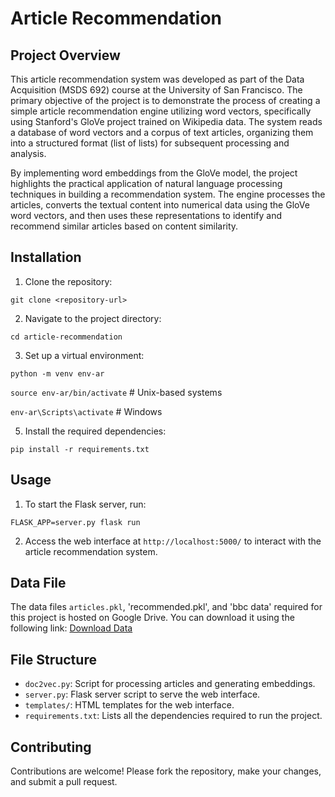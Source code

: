 # Article Recommendation

## Project Overview
This article recommendation system was developed as part of the Data Acquisition (MSDS 692) course at the University of San Francisco. The primary objective of the project is to demonstrate the process of creating a simple article recommendation engine utilizing word vectors, specifically using Stanford's GloVe project trained on Wikipedia data. The system reads a database of word vectors and a corpus of text articles, organizing them into a structured format (list of lists) for subsequent processing and analysis.

By implementing word embeddings from the GloVe model, the project highlights the practical application of natural language processing techniques in building a recommendation system. The engine processes the articles, converts the textual content into numerical data using the GloVe word vectors, and then uses these representations to identify and recommend similar articles based on content similarity.

## Installation
1. Clone the repository:

`git clone <repository-url>`

2. Navigate to the project directory:

`cd article-recommendation`

3. Set up a virtual environment:

`python -m venv env-ar`

`source env-ar/bin/activate` # Unix-based systems

`env-ar\Scripts\activate` # Windows

5. Install the required dependencies:

`pip install -r requirements.txt`

## Usage
1. To start the Flask server, run:

`FLASK_APP=server.py flask run`

2. Access the web interface at `http://localhost:5000/` to interact with the article recommendation system.
## Data File
The data files `articles.pkl`, 'recommended.pkl', and 'bbc data' required for this project is hosted on Google Drive. You can download it using the following link:
[Download Data](https://drive.google.com/drive/folders/1P28c0FOZz4PSHPSJ7JqwLCVBD7Jw2mmU?usp=sharing)

## File Structure
- `doc2vec.py`: Script for processing articles and generating embeddings.
- `server.py`: Flask server script to serve the web interface.
- `templates/`: HTML templates for the web interface.
- `requirements.txt`: Lists all the dependencies required to run the project.

## Contributing
Contributions are welcome! Please fork the repository, make your changes, and submit a pull request.
